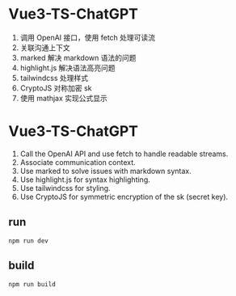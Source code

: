 # Vue3-TS-ChatGPT

1. 调用 OpenAI 接口，使用 fetch 处理可读流
2. 关联沟通上下文
3. marked 解决 markdown 语法的问题
4. highlight.js 解决语法高亮问题
5. tailwindcss 处理样式
6. CryptoJS 对称加密 sk
7. 使用 mathjax 实现公式显示

# Vue3-TS-ChatGPT

1. Call the OpenAI API and use fetch to handle readable streams.
2. Associate communication context.
3. Use marked to solve issues with markdown syntax.
4. Use highlight.js for syntax highlighting.
5. Use tailwindcss for styling.
6. Use CryptoJS for symmetric encryption of the sk (secret key).

## run
```
npm run dev
```

## build
```
npm run build
```
